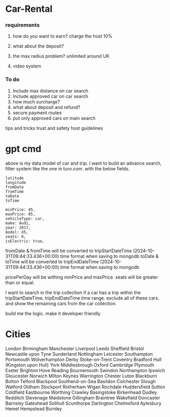 # Car-Rental 

### requirements

1. how do you want to earn? charge the host 10%
2. what about the deposit?
3. the max radius problem? unlimited around UK

4. video system

### To do

1. Include max distance on car search
2. Include approved car on car search
3. how much surcharge?
4. what about deposit and refund?
5. secure payment routes
6. put only approved cars on main search

tips and tricks
trust and safety
host guidelines

# gpt cmd

above is my data model of car and trip. I want to build an advance search, filter system like the one in turo.com. with the below fields.

    latitude
    longitude
    fromDate
    fromTime
    toDate
    toTime

    minPrice: 45,
    maxPrice: 85,
    vehicleType: car,
    make: Audi,
    year: 2017,
    model: X5,
    seats: 6,
    isElectric: true,

fromDate & fromTime will be converted to tripStartDateTime (2024-10-31T09:44:33.436+00:00) time format when saving to mongodb
toDate & toTime will be converted to tripEndDateTime (2024-10-31T09:44:33.436+00:00) time format when saving to mongodb

pricePerDay will be withing minPrice and maxPrice.
seats will be greater than or equal.

I want to search in the trip collection if a car has a trip within the tripStartDateTime, tripEndDateTime time range. exclude all of these cars. and show the remaining cars from the car collection.

build me the logic. make it developer friendly

# Cities

London
Birmingham
Manchester
Liverpool
Leeds
Sheffield
Bristol
Newcastle upon Tyne
Sunderland
Nottingham
Leicester
Southampton
Portsmouth
Wolverhampton
Derby
Stoke-on-Trent
Coventry
Bradford
Hull (Kingston upon Hull)
York
Middlesbrough
Oxford
Cambridge
Plymouth
Exeter
Brighton
Hove
Reading
Bournemouth
Swindon
Northampton
Ipswich
Gloucester
Norwich
Milton Keynes
Warrington
Chester
Luton
Blackburn
Bolton
Telford
Blackpool
Southend-on-Sea
Basildon
Colchester
Slough
Watford
Oldham
Stockport
Rotherham
Wigan
Rochdale
Huddersfield
Sutton Coldfield
Eastbourne
Worthing
Crawley
Basingstoke
Birkenhead
Dudley
Redditch
Stevenage
Maidstone
Gillingham
Braintree
Wakefield
Doncaster
Barnsley
Gateshead
Solihull
Scunthorpe
Darlington
Chelmsford
Aylesbury
Hemel Hempstead
Burnley
